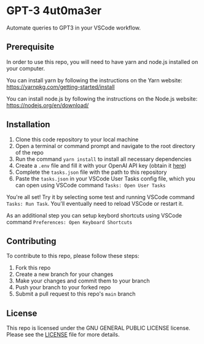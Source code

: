 # GPT-3 4ut0ma3er

Automate queries to GPT3 in your VSCode workflow.

## Prerequisite

In order to use this repo, you will need to have yarn and node.js installed on your computer.

You can install yarn by following the instructions on the Yarn website: https://yarnpkg.com/getting-started/install

You can install node.js by following the instructions on the Node.js website: https://nodejs.org/en/download/

## Installation

1. Clone this code repository to your local machine
2. Open a terminal or command prompt and navigate to the root directory of the repo
3. Run the command `yarn install` to install all necessary dependencies
4. Create a `.env` file and fill it with your OpenAI API key (obtain it [here](https://beta.openai.com/account/api-keys))
5. Complete the `tasks.json` file with the path to this repository
6. Paste the `tasks.json` in your VSCode User Tasks config file, which you can open using VSCode command `Tasks: Open User Tasks`

You're all set! Try it by selecting some test and running VSCode command `Tasks: Run Task`. You'll eventually need to reload VSCode or restart it.

As an additional step you can setup keybord shortcuts using VSCode command `Preferences: Open Keyboard Shortcuts`

## Contributing

To contribute to this repo, please follow these steps:

1. Fork this repo
2. Create a new branch for your changes
3. Make your changes and commit them to your branch
4. Push your branch to your forked repo
5. Submit a pull request to this repo's `main` branch

## License

This repo is licensed under the GNU GENERAL PUBLIC LICENSE license. Please see the [LICENSE](LICENSE.md) file for more details.
